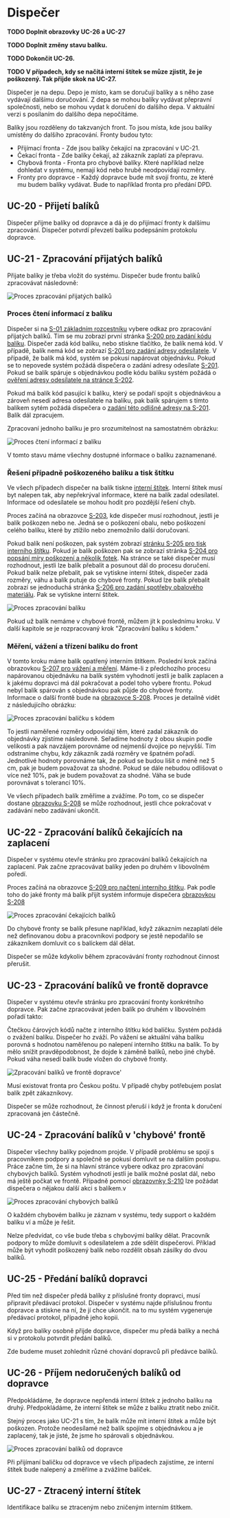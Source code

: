 # Dispečer

**TODO Doplnit obrazovky UC-26 a UC-27**

**TODO Doplnit změny stavu balíku.**

**TODO Dokončit UC-26.**

**TODO V případech, kdy se načítá interní štítek se můze zjistit, že je poškozený. Tak přijde skok na UC-27.**  

Dispečer je na depu. Depo je místo, kam se doručují balíky a s něho zase vydávají dalšímu doručování. Z depa se mohou balíky vydávat přepravní společnosti, nebo se mohou vydat k doručení do dalšího depa. V aktuální verzi s posílaním do dalšího depa nepočítáme. 

Balíky jsou rozděleny do takzvaných front. To jsou místa, kde jsou balíky umístěny do dalšího zpracování. Fronty budou tyto:

* Přijímací fronta - Zde jsou balíky čekající na zpracování v UC-21.
* Čekací fronta - Zde balíky čekají, až zákazník zaplatí za přepravu.
* Chybová fronta - Fronta pro chybové balíky. Které například nelze dohledat v systému, nemají kód nebo hrubě neodpovídají rozměry.
* Fronty pro dopravce - Každý dopravce bude mít svojí frontu, ze které mu budem balíky vydávat. Bude to například fronta pro předání DPD.

## <a name="UC-20"></a>UC-20 - Přijetí balíků

Dispečer přijme balíky od dopravce a dá je do přijímací fronty k dalšímu zpracování. Dispečer potvrdí převzetí balíku podepsáním protokolu dopravce.

## <a name="UC-21"></a>UC-21 - Zpracování přijatých balíků

Přijate balíky je třeba vložit do systému. Dispečer bude frontu balíků zpracovávat následovně: 

![Proces zpracování přijatých balíků](./diagrams/out/uc-21-activity-1.png "Proces zpracování přijatých balíků")

### Proces čtení informací z balíku

Dispečer si na [S-01 základním rozcestníku](../screens/#S-01) vybere odkaz pro zpracování přijatých balíků. Tím se mu zobrazí první stránka [S-200 pro zadání kódu balíku](../screens/#S-200). Dispečer zadá kód balíku, nebo stiskne tlačítko, že balík nemá kód. V případě, balík nemá kód se zobrazí [S-201 pro zadání adresy odesílatele](../screens/#S-201). V případě, že balík má kód, systém se pokusí napárovat objednávku. Pokud se to nepovede systém požádá dispečera o zadání adresy odesílate [S-201](../screens/#S-201). Pokud se balík spáruje s objednávkou podle kódu balíku systém požádá o [ověření adresy odesílatele na stránce S-202](../screens/#S-202).

Pokud má balík kód pasující k balíku, který se podaří spojit s objednávkou a zároveň nesedí adresa odesílatele na balíku, pak balík spárujem s tímto balíkem sytém požádá dispečera o [zadání této odlišné adresy na S-201](../screens/#S-201). Balík dál zpracujem.

Zpracovaní jednoho balíku je pro srozumitelnost na samostatném obrázku:

![Proces čtení informací z balíku](./diagrams/out/uc-21-activity-2.png "Proces čtení informací z balíku")

V tomto stavu máme všechny dostupné informace o balíku zaznamenané.

### Řešení případně poškozeného balíku a tisk štítku

Ve všech případech dispečer na balík tiskne [interní štítek](../templates/#T-06). Interní štítek musí byt nalepen tak, aby nepřekrýval informace, které na balík zadal odesílatel. Informace od odesílatele se mohou hodit pro pozdější řešení chyb.

Proces začíná na obrazovce [S-203](../screens/#S-203), kde dispečer musí rozhodnout, jestli je balík poškozen nebo ne. Jedná se o poškození obalu, nebo poškození celého balíku, které by ztížilo nebo znemožnilo další doručovaní.

Pokud balík není poškozen, pak systém zobrazí [stránku S-205 pro tisk](../screens/#S-205) [interního štítku](../templates/#T-06). Pokud je balík poškozen pak se zobrazí stránka [S-204 pro popsání míry poškození a několik fotek](../screens/#S-204). Na stránce se také dispečer musí rozhodnout, jestli lze balík přebalit a posunout dál do procesu doručení. Pokud balík nelze přebalit, pak se vytiskne interní štítek, dispečer zadá rozměry, váhu a balík putuje do chybové fronty. Pokud lze balík přebalit zobrazí se jednoduchá stránka  [S-206 pro zadání spotřeby obalového materiálu](../screens/#S-206). Pak se vytiskne interní štítek.

![Proces zpracování balíku](./diagrams/out/uc-21-activity-3.png "Proces zpracování balíku")

Pokud už balík nemáme v chybové frontě, můžem jít k poslednímu kroku. V další kapitole se je rozpracovaný krok "Zpracování balíku s kódem."

### Měření, vážení a třízení balíku do front

V tomto kroku máme balík opatřený interním štítkem. Poslední krok začíná obrazovkou [S-207 pro vážení a měření](../screens/#S-207). Máme-li z předchozího procesu napárovanou objednávku na balík systém vyhodnotí jestli je balík zaplacen a k jakému dopravci má dál pokračovat a podel toho vybere frontu. Pokud nebyl balík spárován s objednávkou pak půjde do chybové fronty. Informace o další frontě bude na [obrazovce S-208](../screens/#S-208). Proces je detailně vidět z následujícího obrázku:

![Proces zpracování balíčku s kódem](./diagrams/out/uc-21-activity-4.png "Proces zpracování balíčku s kódem")

To jestli naměřené rozměry odpovídají těm, které zadal zákazník do objednávky zjistíme následovně. Seřadíme hodnoty ż obou skupin podle velikosti a pak navzájem porovnáme od nejmenší dvojice po nejvyšší. Tím odstraníme chybu, kdy zákazník zadá rozměry ve špatném pořadí. Jednotlivé hodnoty porovnáme tak, že pokud se budou lišit o méně než 5 cm, pak je budem považovat za shodné. Pokud se dále nebudou odlišovat o více než 10%, pak je budem považovat za shodné. Váha se bude porovnávat s tolerancí 10%.

Ve všech případech balík změříme a zvážíme. Po tom, co se dispečer dostane [obrazovku S-208](../screens/#S-208) se může rozhodnout, jestli chce pokračovat v zadávání nebo zadávání ukončit.

## <a name="UC-22"></a>UC-22 - Zpracování balíků čekajících na zaplacení

Dispečer v systému otevře stránku pro zpracování balíků čekajících na zaplacení. Pak začne zpracovávat balíky jeden po druhém v libovolném poředí.

Proces začíná na obrazovce [S-209 pro načtení interního štítku](../screens/#S-209). Pak podle toho do jaké fronty má balík přijít systém informuje dispečera [obrazovkou S-208](../screens/#S-208)

![Proces zpracování čekajících balíků](./diagrams/out/uc-22-activity.png "Proces zpracování čekajících balíků")

Do chybové fronty se balík přesune například, když zákazním nezaplatí déle než definovanou dobu a pracovníkovi podpory se jestě nepodařilo se zákazníkem domluvit co s balíckem dál dělat.

Dispečer se může kdykoliv během zpracovávání fronty rozhodnout činnost přerušit.

## <a name="UC-23"></a>UC-23 - Zpracování balíků ve frontě dopravce

Dispečer v systému otevře stránku pro zpracování fronty konkrétního dopravce. Pak začne zpracovávat jeden balík po druhém v libovolném pořadí takto:

Čtečkou čárových kódů načte z interního štítku kód balíčku. Systém požádá o zvážení balíku. Dispečer ho zváží. Po vážení se aktuální váha balíku porovná s hodnotou naměřenou po nalepení interního štítku na balík. To by mělo snížit pravděpodobnost, že dojde k záměně balíků, nebo jiné chybě. Pokud váha nesedí balík bude vložen do chybové fronty.

![Zpracování balíků ve frontě dopravce'](./diagrams/out/uc-23-activity.png "Zpracování balíků ve frontě dopravce")

Musí existovat fronta pro Českou poštu. V případě chyby potřebujem poslat balík zpět zákazníkovy.

Dispečer se může rozhodnout, že činnost přeruší i když je fronta k doručení zpracovaná jen částečně.

## <a name="UC-24"></a>UC-24 - Zpracování balíků v 'chybové' frontě

Dispečer všechny balíky pojednom projde. V případě problému se spojí s pracovníkem podpory a společně se pokusí domluvit se na dalším postupu. Práce začne tím, že si na hlavní stránce vybere odkaz pro zpracování chybových balíků. Systém vyhodnotí jestli je balík možné poslat dál, nebo má ještě počkat ve frontě. Případně pomocí [obrazovnky S-210](../screens/#S-210) lze požádat dispečera o nějakou další akci s balíkem.v

![Proces zpracování chybových balíků](./diagrams/out/uc-24-activity.png "Proces zpracování chybových balíků")

O každém chybovém balíku je záznam v systému, tedy support o každém balíku ví a může je řešit.

Nelze předvídat, co vše bude třeba s chybovými balíky dělat. Pracovník podpory to může domluvit s odesílatelem a zde sdělit dispečerovi. Příklad může být vyhodit poškozený balík nebo rozdělit obsah zásilky do dvou balíků. 

## <a name="UC-25"></a>UC-25 - Předání balíků dopravci

Před tím než dispečer předá balíky z příslušné fronty dopravci, musí připravit předávací protokol. Dispečer v systému najde příslušnou frontu dopravce a stiskne na ní, že jí chce ukončit. na to mu systém vygeneruje předávací protokol, případně jeho kopii.

Když pro balíky osobně přijde dopravce, dispečer mu předá balíky a nechá si v protokolu potvrdit předání balíků.

Zde budeme muset zohlednit různé chování dopravců při předávce balíků.

## <a name="UC-26"></a>UC-26 - Příjem nedoručených balíků od dopravce

Předpokládáme, že dopravce nepřendá interní štítek z jednoho balíku na druhý. Předpokládáme, že interní štítek se může z balíku ztratit nebo zničit.

Stejný proces jako UC-21 s tím, že balík může mít interní štítek a může být poškozen. Protože neodesílamé než balík spojíme s objednávkou a je zaplacený, tak je jisté, že jsme ho spárovali s objednávkou.

![Proces zpracování balíků od dopravce](./diagrams/out/uc-26-activity.png "Proces zpracování balíků od dopravce")

Při přijímaní baličku od dopravce ve všech případech zajistíme, ze interní štítek bude nalepený a změříme a zvážíme balíček.

## <a name="UC-27"></a>UC-27 - Ztracený interní štítek

Identifikace balíku se ztraceným nebo zničeným interním štítkem.

